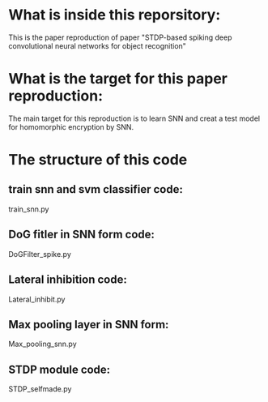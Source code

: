 # What is inside this reporsitory:
This is the paper reproduction of paper "STDP-based spiking deep convolutional neural networks for object recognition"
# What is the target for this paper reproduction:
The main target for this reproduction is to learn SNN and creat a test model for homomorphic encryption by SNN.
# The structure of this code
## train snn and svm classifier code:
train_snn.py
## DoG fitler in SNN form code:
DoGFilter_spike.py
## Lateral inhibition code:
Lateral_inhibit.py
## Max pooling layer in SNN form:
Max_pooling_snn.py
## STDP module code:
STDP_selfmade.py
## 
